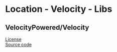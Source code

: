 # Location - Velocity - Libs

## VelocityPowered/Velocity
[License](https://github.com/VelocityPowered/Velocity/blob/master/LICENSE)<br>
[Source code](https://github.com/VelocityPowered/Velocity)
